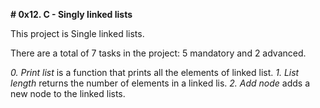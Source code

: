 **# 0x12. C - Singly linked lists**

This project is Single linked lists.

There are a total of 7 tasks in the project:
5 mandatory and 2 advanced.

*0. Print list* is a function that prints all the elements of linked list.
*1. List length* returns the number of elements in a linked lis.
*2. Add node* adds a new node to the linked lists.


